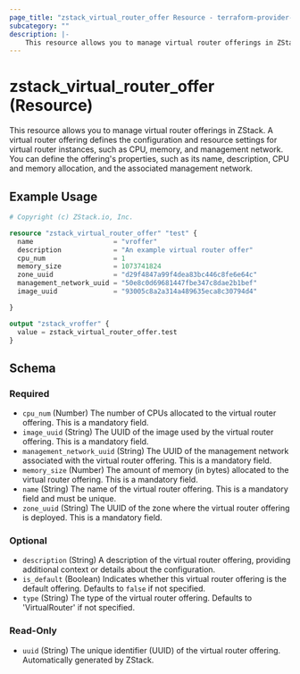 ```yaml
---
page_title: "zstack_virtual_router_offer Resource - terraform-provider-zstack"
subcategory: ""
description: |-
    This resource allows you to manage virtual router offerings in ZStack. A virtual router offering defines the configuration and resource settings for virtual router instances, such as CPU, memory, and management network. You can define the offering's properties, such as its name, description, CPU and memory allocation, and the associated management network.
---
```


# zstack_virtual_router_offer (Resource)

This resource allows you to manage virtual router offerings in ZStack. A virtual router offering defines the configuration and resource settings for virtual router instances, such as CPU, memory, and management network. You can define the offering's properties, such as its name, description, CPU and memory allocation, and the associated management network.

## Example Usage

```terraform
# Copyright (c) ZStack.io, Inc.

resource "zstack_virtual_router_offer" "test" {
  name                    = "vroffer"
  description             = "An example virtual router offer"
  cpu_num                 = 1
  memory_size             = 1073741824
  zone_uuid               = "d29f4847a99f4dea83bc446c8fe6e64c"
  management_network_uuid = "50e8c0d69681447fbe347c8dae2b1bef"
  image_uuid              = "93005c8a2a314a489635eca8c30794d4"

}

output "zstack_vroffer" {
  value = zstack_virtual_router_offer.test
}
```

<!-- schema generated by tfplugindocs -->
## Schema

### Required

- `cpu_num` (Number) The number of CPUs allocated to the virtual router offering. This is a mandatory field.
- `image_uuid` (String) The UUID of the image used by the virtual router offering. This is a mandatory field.
- `management_network_uuid` (String) The UUID of the management network associated with the virtual router offering. This is a mandatory field.
- `memory_size` (Number) The amount of memory (in bytes) allocated to the virtual router offering. This is a mandatory field.
- `name` (String) The name of the virtual router offering. This is a mandatory field and must be unique.
- `zone_uuid` (String) The UUID of the zone where the virtual router offering is deployed. This is a mandatory field.

### Optional

- `description` (String) A description of the virtual router offering, providing additional context or details about the configuration.
- `is_default` (Boolean) Indicates whether this virtual router offering is the default offering. Defaults to `false` if not specified.
- `type` (String) The type of the virtual router offering. Defaults to 'VirtualRouter' if not specified.

### Read-Only

- `uuid` (String) The unique identifier (UUID) of the virtual router offering. Automatically generated by ZStack.


